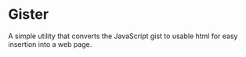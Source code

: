 # Gister
A simple utility that converts the JavaScript gist to usable html for easy insertion into a web page.
